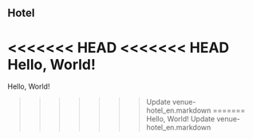 ## Hotel

<<<<<<< HEAD
<<<<<<< HEAD
Hello, World!
=======
Hello, World!
>>>>>>> Update venue-hotel_en.markdown
=======
Hello, World!
>>>>>>> Update venue-hotel_en.markdown
